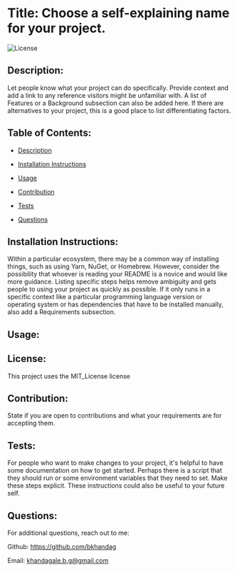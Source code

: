 # Title: Choose a self-explaining name for your project.

  ![License](https://img.shields.io/badge/license-MIT_License-red.svg)

  ## Description:
  Let people know what your project can do specifically. Provide context and add a link to any reference visitors might be unfamiliar with. A list of Features or a Background subsection can also be added here. If there are alternatives to your project, this is a good place to list differentiating factors.
  
  ## Table of Contents:
  
 * [Description](#description)
  
 * [Installation Instructions](#installation)
  
 * [Usage](#usage)
  
 * [Contribution](#contribution)
  
 * [Tests](#tests)
  
 * [Questions](#questions)

  ## Installation Instructions:
  Within a particular ecosystem, there may be a common way of installing things, such as using Yarn, NuGet, or Homebrew. However, consider the possibility that whoever is reading your README is a novice and would like more guidance. Listing specific steps helps remove ambiguity and gets people to using your project as quickly as possible. If it only runs in a specific context like a particular programming language version or operating system or has dependencies that have to be installed manually, also add a Requirements subsection.
  
  ## Usage:
  
  
  ## License:
  This project uses the MIT_License license
  
  ## Contribution:
  State if you are open to contributions and what your requirements are for accepting them.
  
  ## Tests:
  For people who want to make changes to your project, it's helpful to have some documentation on how to get started. Perhaps there is a script that they should run or some environment variables that they need to set. Make these steps explicit. These instructions could also be useful to your future self.
  
  ## Questions:
  For additional questions, reach out to me:
  
 Github: https://github.com/bkhandag
  
 Email: khandagale.b.g@gmail.com
  